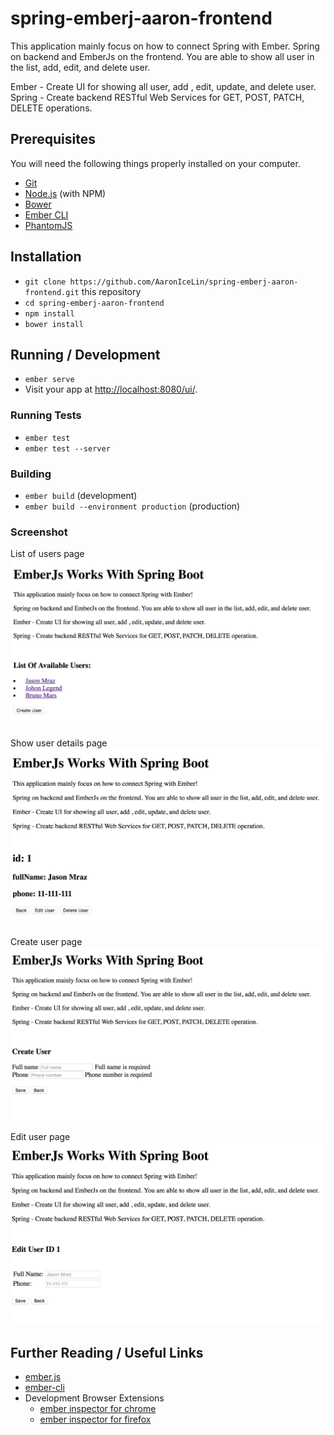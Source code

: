# spring-emberj-aaron-frontend

This application mainly focus on how to connect Spring with Ember. Spring on backend and EmberJs on the frontend. You are able to show all user in the list, add, edit, and delete user.

Ember - Create UI for showing all user, add , edit, update, and delete user.
Spring - Create backend RESTful Web Services for GET, POST, PATCH, DELETE operations.

## Prerequisites

You will need the following things properly installed on your computer.

* [Git](https://git-scm.com/)
* [Node.js](https://nodejs.org/) (with NPM)
* [Bower](https://bower.io/)
* [Ember CLI](https://ember-cli.com/)
* [PhantomJS](http://phantomjs.org/)

## Installation

* `git clone https://github.com/AaronIceLin/spring-emberj-aaron-frontend.git` this repository
* `cd spring-emberj-aaron-frontend`
* `npm install`
* `bower install`

## Running / Development

* `ember serve`
* Visit your app at [http://localhost:8080/ui/](http://localhost:8080/ui/).


### Running Tests

* `ember test`
* `ember test --server`

### Building

* `ember build` (development)
* `ember build --environment production` (production)

### Screenshot
List of users page
![listUsers](https://github.com/AaronIceLin/spring-emberj-aaron-frontend/blob/master/spring-emberj-screenshot/Screen%20Shot%202017-03-17%20at%209.57.14%20AM.png?raw=true)

Show user details page
![showUserDetails](https://github.com/AaronIceLin/spring-emberj-aaron-frontend/blob/master/spring-emberj-screenshot/Screen%20Shot%202017-03-17%20at%209.57.22%20AM.png?raw=true)

Create user page
![createUser](https://github.com/AaronIceLin/spring-emberj-aaron-frontend/blob/master/spring-emberj-screenshot/Screen%20Shot%202017-03-17%20at%209.57.36%20AM.png?raw=true)

Edit user page
![editUser](https://github.com/AaronIceLin/spring-emberj-aaron-frontend/blob/master/spring-emberj-screenshot/Screen%20Shot%202017-03-17%20at%209.57.57%20AM.png?raw=true)


## Further Reading / Useful Links

* [ember.js](http://emberjs.com/)
* [ember-cli](https://ember-cli.com/)
* Development Browser Extensions
  * [ember inspector for chrome](https://chrome.google.com/webstore/detail/ember-inspector/bmdblncegkenkacieihfhpjfppoconhi)
  * [ember inspector for firefox](https://addons.mozilla.org/en-US/firefox/addon/ember-inspector/)
